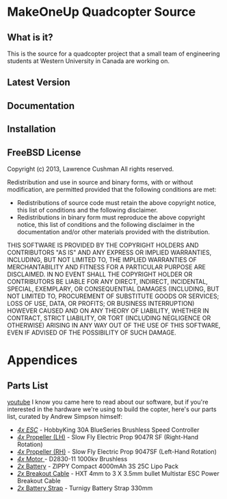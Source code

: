 MakeOneUp Quadcopter Source
===========================

What is it?
-----------
This is the source for a quadcopter project that a small team of engineering students at Western University in Canada are working on.

Latest Version
--------------


Documentation
-------------


Installation
------------


FreeBSD License
---------------

Copyright (c) 2013, Lawrence Cushman
All rights reserved.

Redistribution and use in source and binary forms, with or without modification, are permitted provided that the following conditions are met:

 - Redistributions of source code must retain the above copyright notice, this list of conditions and the following disclaimer.
 - Redistributions in binary form must reproduce the above copyright notice, this list of conditions and the following disclaimer in the documentation and/or other materials provided with the distribution.

THIS SOFTWARE IS PROVIDED BY THE COPYRIGHT HOLDERS AND CONTRIBUTORS "AS IS" AND ANY EXPRESS OR IMPLIED WARRANTIES, INCLUDING, BUT NOT LIMITED TO, THE IMPLIED WARRANTIES OF MERCHANTABILITY AND FITNESS FOR A PARTICULAR PURPOSE ARE DISCLAIMED. IN NO EVENT SHALL THE COPYRIGHT HOLDER OR CONTRIBUTORS BE LIABLE FOR ANY DIRECT, INDIRECT, INCIDENTAL, SPECIAL, EXEMPLARY, OR CONSEQUENTIAL DAMAGES (INCLUDING, BUT NOT LIMITED TO, PROCUREMENT OF SUBSTITUTE GOODS OR SERVICES; LOSS OF USE, DATA, OR PROFITS; OR BUSINESS INTERRUPTION) HOWEVER CAUSED AND ON ANY THEORY OF LIABILITY, WHETHER IN CONTRACT, STRICT LIABILITY, OR TORT (INCLUDING NEGLIGENCE OR OTHERWISE) ARISING IN ANY WAY OUT OF THE USE OF THIS SOFTWARE, EVEN IF ADVISED OF THE POSSIBILITY OF SUCH DAMAGE.


Appendices
==========

Parts List
----------

[youtube](www.youtube.com)
I know you came here to read about our software, but if you're interested in the hardware we're using to build the copter, here's our parts list, curated by Andrew Simpson himself:

- [*4x ESC*](http://hobbyking.com/hobbyking/store/uh_viewItem.asp?idProduct=13429) - HobbyKing 30A BlueSeries Brushless Speed Controller
- [*4x* Propeller (LH)](http://hobbyking.com/hobbyking/store/uh_viewItem.asp?idProduct=22443) - Slow Fly Electric Prop 9047R SF (Right-Hand Rotation)
- [*4x* Propeller (RH)](http://hobbyking.com/hobbyking/store/uh_viewItem.asp?idProduct=22442) - Slow Fly Electric Prop 9047SF (Left-Hand Rotation)
- [*4x* Motor ](http://hobbyking.com/hobbyking/store/uh_viewItem.asp?idProduct=12921)- D2830-11 1000kv Brushless
- [*2x* Battery](http://hobbyking.com/hobbyking/store/uh_viewItem.asp?idProduct=21360) - ZIPPY Compact 4000mAh 3S 25C Lipo Pack
- [*2x* Breakout Cable](http://hobbyking.com/hobbyking/store/uh_viewItem.asp?idProduct=25482) - HXT 4mm to 3 X 3.5mm bullet Multistar ESC Power Breakout Cable
- [*2x* Battery Strap](http://hobbyking.com/hobbyking/store/uh_viewItem.asp?idProduct=11736) - Turnigy Battery Strap 330mm